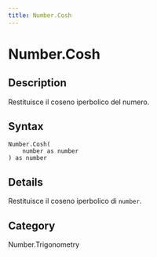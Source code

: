```yaml
---
title: Number.Cosh
---
```


# Number.Cosh


## Description

Restituisce il coseno iperbolico del numero.


## Syntax

```powerquery
Number.Cosh(
    number as number
) as number
```


## Details

Restituisce il coseno iperbolico di <code>number</code>.



## Category
Number.Trigonometry
